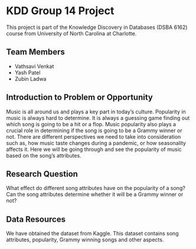 # KDD Group 14 Project
This project is part of the Knowledge Discovery in Databases (DSBA 6162) course from University of North Carolina at Charlotte.

## Team Members
- Vathsavi Venkat
- Yash Patel
- Zubin Ladwa

## Introduction to Problem or Opportunity
Music is all around us and plays a key part in today’s culture. Popularity in music is always hard to determine. It is always a guessing game finding out which song is going to be a hit or a flop. Music popularity also plays a crucial role in determining if the song is going to be a Grammy winner or not. There are different perspectives we need to take into consideration such as, how music taste changes during a pandemic, or how seasonality affects it. Here we will be going through and see the popularity of music based on the song’s attributes.

## Research Question
What effect do different song attributes have on the popularity of a song? Can the song attributes determine whether it will be a Grammy winner or not?

## Data Resources
We have obtained the dataset from Kaggle. This dataset contains song attributes, popularity, Grammy winning songs and other aspects.
